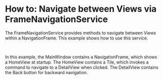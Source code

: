 # How to: Navigate between Views via FrameNavigationService


<p>The FrameNavigationService provides methods to navigate between Views within a NavigationFrame. This example shows how to use this service.</p><br />
<p>In this example, the MainWindow contains a NavigationFrame, which shows a HomeView at startup. The HomeView contains a Tile, which invokes a command to navigate to a DetailView when clicked. The DetailView contains the Back button for backward navigation.</p><br />


<br/>


